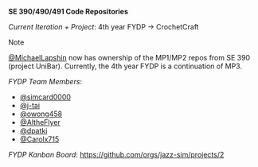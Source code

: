 **SE 390/490/491 Code Repositories**

*Current Iteration + Project*: 4th year FYDP → CrochetCraft

> [!NOTE]
> [@MichaelLapshin](https://github.com/MichaelLapshin) now has ownership of the MP1/MP2 repos from SE 390 (project UniBar). Currently, the 4th year FYDP is a continuation of MP3.

*FYDP Team Members*:
* [@simcard0000](https://github.com/simcard0000)
* [@j-tai](https://github.com/j-tai)
* [@owong458](https://github.com/owong458)
* [@AltheFlyer](https://github.com/AltheFlyer)
* [@dpatki](https://github.com/dpatki)
* [@Carolx715](https://github.com/Carolx715)

*FYDP Kanban Board*:
https://github.com/orgs/jazz-sim/projects/2
